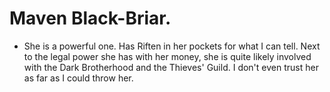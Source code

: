 # Maven Black-Briar.
- She is a powerful one. Has Riften in her pockets for what I can tell. Next to the legal power she has with her money, she is quite likely involved with the Dark Brotherhood and the Thieves' Guild. I don't even trust her as far as I could throw her.
